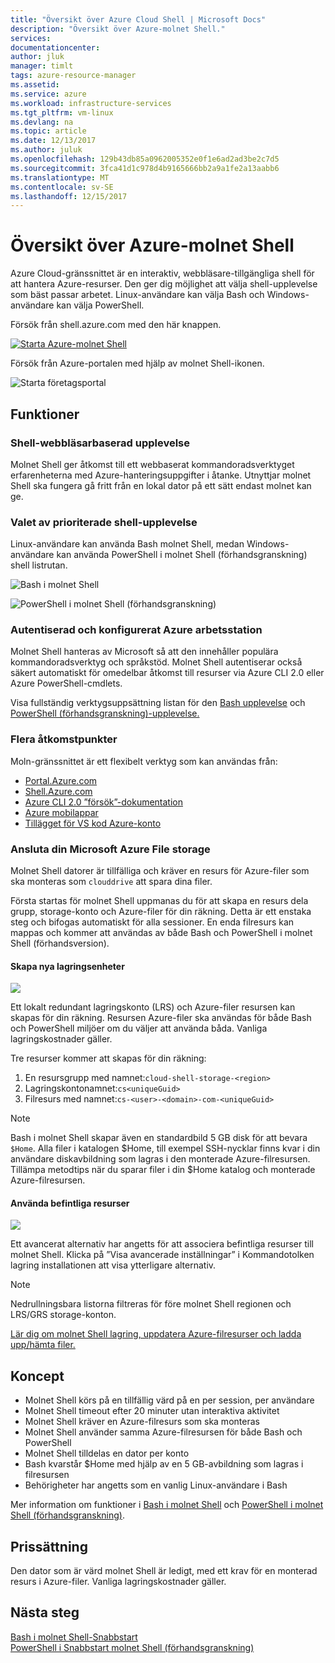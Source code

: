 ```yaml
---
title: "Översikt över Azure Cloud Shell | Microsoft Docs"
description: "Översikt över Azure-molnet Shell."
services: 
documentationcenter: 
author: jluk
manager: timlt
tags: azure-resource-manager
ms.assetid: 
ms.service: azure
ms.workload: infrastructure-services
ms.tgt_pltfrm: vm-linux
ms.devlang: na
ms.topic: article
ms.date: 12/13/2017
ms.author: juluk
ms.openlocfilehash: 129b43db85a0962005352e0f1e6ad2ad3be2c7d5
ms.sourcegitcommit: 3fca41d1c978d4b9165666bb2a9a1fe2a13aabb6
ms.translationtype: MT
ms.contentlocale: sv-SE
ms.lasthandoff: 12/15/2017
---
```

# <a name="overview-of-azure-cloud-shell"></a>Översikt över Azure-molnet Shell
Azure Cloud-gränssnittet är en interaktiv, webbläsare-tillgängliga shell för att hantera Azure-resurser.
Den ger dig möjlighet att välja shell-upplevelse som bäst passar arbetet.
Linux-användare kan välja Bash och Windows-användare kan välja PowerShell.

Försök från shell.azure.com med den här knappen.

[![](https://shell.azure.com/images/launchcloudshell.png "Starta Azure-molnet Shell")](https://shell.azure.com)

Försök från Azure-portalen med hjälp av molnet Shell-ikonen.

![Starta företagsportal](media/overview/portal-launch-icon.png)

## <a name="features"></a>Funktioner
### <a name="browser-based-shell-experience"></a>Shell-webbläsarbaserad upplevelse
Molnet Shell ger åtkomst till ett webbaserat kommandoradsverktyget erfarenheterna med Azure-hanteringsuppgifter i åtanke.
Utnyttjar molnet Shell ska fungera gå fritt från en lokal dator på ett sätt endast molnet kan ge.

### <a name="choice-of-preferred-shell-experience"></a>Valet av prioriterade shell-upplevelse
Linux-användare kan använda Bash molnet Shell, medan Windows-användare kan använda PowerShell i molnet Shell (förhandsgranskning) shell listrutan.

![Bash i molnet Shell](media/overview/overview-bash-pic.png)

![PowerShell i molnet Shell (förhandsgranskning)](media/overview/overview-ps-pic.png)

### <a name="authenticated-and-configured-azure-workstation"></a>Autentiserad och konfigurerat Azure arbetsstation
Molnet Shell hanteras av Microsoft så att den innehåller populära kommandoradsverktyg och språkstöd. Molnet Shell autentiserar också säkert automatiskt för omedelbar åtkomst till resurser via Azure CLI 2.0 eller Azure PowerShell-cmdlets.

Visa fullständig verktygsuppsättning listan för den [Bash upplevelse](features.md#tools) och [PowerShell (förhandsgranskning)-upplevelse.](features-powershell.md#tools)

### <a name="multiple-access-points"></a>Flera åtkomstpunkter
Moln-gränssnittet är ett flexibelt verktyg som kan användas från:
* [Portal.Azure.com](https://portal.azure.com)
* [Shell.Azure.com](https://shell.azure.com)
* [Azure CLI 2.0 ”försök”-dokumentation](https://docs.microsoft.com/cli/azure/overview?view=azure-cli-latest)
* [Azure mobilappar](https://azure.microsoft.com/features/azure-portal/mobile-app/)
* [Tillägget för VS kod Azure-konto](https://marketplace.visualstudio.com/items?itemName=ms-vscode.azure-account)

### <a name="connect-your-microsoft-azure-files-storage"></a>Ansluta din Microsoft Azure File storage
Molnet Shell datorer är tillfälliga och kräver en resurs för Azure-filer som ska monteras som `clouddrive` att spara dina filer.

Första startas för molnet Shell uppmanas du för att skapa en resurs dela grupp, storage-konto och Azure-filer för din räkning. Detta är ett enstaka steg och bifogas automatiskt för alla sessioner. En enda filresurs kan mappas och kommer att användas av både Bash och PowerShell i molnet Shell (förhandsversion).

#### <a name="create-new-storage"></a>Skapa nya lagringsenheter
![](media/overview/basic-storage.png)

Ett lokalt redundant lagringskonto (LRS) och Azure-filer resursen kan skapas för din räkning. Resursen Azure-filer ska användas för både Bash och PowerShell miljöer om du väljer att använda båda. Vanliga lagringskostnader gäller.

Tre resurser kommer att skapas för din räkning:
1. En resursgrupp med namnet:`cloud-shell-storage-<region>`
2. Lagringskontonamnet:`cs<uniqueGuid>`
3. Filresurs med namnet:`cs-<user>-<domain>-com-<uniqueGuid>`

> [!Note]
> Bash i molnet Shell skapar även en standardbild 5 GB disk för att bevara `$Home`. Alla filer i katalogen $Home, till exempel SSH-nycklar finns kvar i din användare diskavbildning som lagras i den monterade Azure-filresursen. Tillämpa metodtips när du sparar filer i din $Home katalog och monterade Azure-filresursen.

#### <a name="use-existing-resources"></a>Använda befintliga resurser
![](media/overview/advanced-storage.png)

Ett avancerat alternativ har angetts för att associera befintliga resurser till molnet Shell.
Klicka på ”Visa avancerade inställningar” i Kommandotolken lagring installationen att visa ytterligare alternativ.

> [!Note]
> Nedrullningsbara listorna filtreras för före molnet Shell regionen och LRS/GRS storage-konton.

[Lär dig om molnet Shell lagring, uppdatera Azure-filresurser och ladda upp/hämta filer.](persisting-shell-storage.md)

## <a name="concepts"></a>Koncept
* Molnet Shell körs på en tillfällig värd på en per session, per användare
* Molnet Shell timeout efter 20 minuter utan interaktiva aktivitet
* Molnet Shell kräver en Azure-filresurs som ska monteras
* Molnet Shell använder samma Azure-filresursen för både Bash och PowerShell
* Molnet Shell tilldelas en dator per konto
* Bash kvarstår $Home med hjälp av en 5 GB-avbildning som lagras i filresursen
* Behörigheter har angetts som en vanlig Linux-användare i Bash

Mer information om funktioner i [Bash i molnet Shell](features.md) och [PowerShell i molnet Shell (förhandsgranskning)](features-powershell.md).

## <a name="pricing"></a>Prissättning
Den dator som är värd molnet Shell är ledigt, med ett krav för en monterad resurs i Azure-filer. Vanliga lagringskostnader gäller.

## <a name="next-steps"></a>Nästa steg
[Bash i molnet Shell-Snabbstart](quickstart.md) <br>
[PowerShell i Snabbstart molnet Shell (förhandsgranskning)](quickstart-powershell.md)